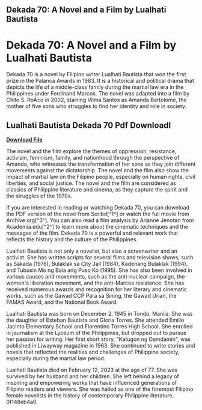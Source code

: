 ## Dekada 70: A Novel and a Film by Lualhati Bautista

  
# Dekada 70: A Novel and a Film by Lualhati Bautista
 
Dekada 70 is a novel by Filipino writer Lualhati Bautista that won the first prize in the Palanca Awards in 1983. It is a historical and political drama that depicts the life of a middle-class family during the martial law era in the Philippines under Ferdinand Marcos. The novel was adapted into a film by Chito S. RoÃ±o in 2002, starring Vilma Santos as Amanda Bartolome, the mother of five sons who struggles to find her identity and role in society.
 
## Lualhati Bautista Dekada 70 Pdf Downloadl


[**Download File**](https://www.google.com/url?q=https%3A%2F%2Ftiurll.com%2F2tKZgS&sa=D&sntz=1&usg=AOvVaw20W0q1wPnBkC4Jl_nquqmU)

 
The novel and the film explore the themes of oppression, resistance, activism, feminism, family, and nationhood through the perspective of Amanda, who witnesses the transformation of her sons as they join different movements against the dictatorship. The novel and the film also show the impact of martial law on the Filipino people, especially on human rights, civil liberties, and social justice. The novel and the film are considered as classics of Philippine literature and cinema, as they capture the spirit and the struggles of the 1970s.
 
If you are interested in reading or watching Dekada 70, you can download the PDF version of the novel from Scribd[^1^] or watch the full movie from Archive.org[^3^]. You can also read a film analysis by Arianne Jenotan from Academia.edu[^2^] to learn more about the cinematic techniques and the messages of the film. Dekada 70 is a powerful and relevant work that reflects the history and the culture of the Philippines.
  
Lualhati Bautista is not only a novelist, but also a screenwriter and an activist. She has written scripts for several films and television shows, such as Sakada (1976), Bulaklak sa City Jail (1984), Kadenang Bulaklak (1994), and Tubusin Mo ng Bala ang Puso Ko (1995). She has also been involved in various causes and movements, such as the anti-nuclear campaign, the women's liberation movement, and the anti-Marcos resistance. She has received numerous awards and recognition for her literary and cinematic works, such as the Gawad CCP Para sa Sining, the Gawad Urian, the FAMAS Award, and the National Book Award.
 
Lualhati Bautista was born on December 2, 1945 in Tondo, Manila. She was the daughter of Esteban Bautista and Gloria Torres. She attended Emilio Jacinto Elementary School and Florentino Torres High School. She enrolled in journalism at the Lyceum of the Philippines, but dropped out to pursue her passion for writing. Her first short story, \"Katugon ng Damdamin\", was published in Liwayway magazine in 1963. She continued to write stories and novels that reflected the realities and challenges of Philippine society, especially during the martial law period.
 
Lualhati Bautista died on February 12, 2023 at the age of 77. She was survived by her husband and her children. She left behind a legacy of inspiring and empowering works that have influenced generations of Filipino readers and viewers. She was hailed as one of the foremost Filipino female novelists in the history of contemporary Philippine literature.
 0f148eb4a0
